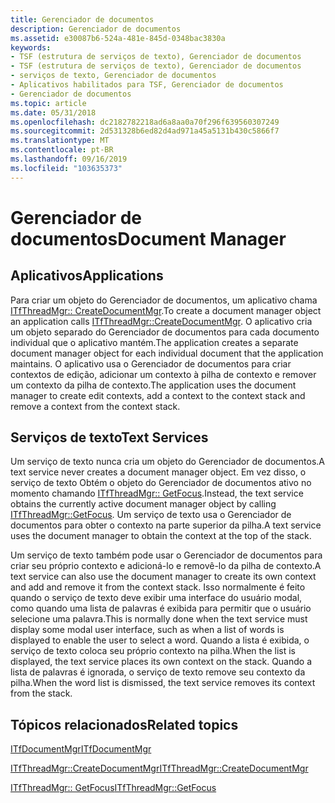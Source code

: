```yaml
---
title: Gerenciador de documentos
description: Gerenciador de documentos
ms.assetid: e30087b6-524a-481e-845d-0348bac3830a
keywords:
- TSF (estrutura de serviços de texto), Gerenciador de documentos
- TSF (estrutura de serviços de texto), Gerenciador de documentos
- serviços de texto, Gerenciador de documentos
- Aplicativos habilitados para TSF, Gerenciador de documentos
- Gerenciador de documentos
ms.topic: article
ms.date: 05/31/2018
ms.openlocfilehash: dc2182782218ad6a8aa0a70f296f639560307249
ms.sourcegitcommit: 2d531328b6ed82d4ad971a45a5131b430c5866f7
ms.translationtype: MT
ms.contentlocale: pt-BR
ms.lasthandoff: 09/16/2019
ms.locfileid: "103635373"
---
```

# <a name="document-manager"></a><span data-ttu-id="6d37a-108">Gerenciador de documentos</span><span class="sxs-lookup"><span data-stu-id="6d37a-108">Document Manager</span></span>

## <a name="applications"></a><span data-ttu-id="6d37a-109">Aplicativos</span><span class="sxs-lookup"><span data-stu-id="6d37a-109">Applications</span></span>

<span data-ttu-id="6d37a-110">Para criar um objeto do Gerenciador de documentos, um aplicativo chama [ITfThreadMgr:: CreateDocumentMgr](/windows/desktop/api/Msctf/nf-msctf-itfthreadmgr-createdocumentmgr).</span><span class="sxs-lookup"><span data-stu-id="6d37a-110">To create a document manager object an application calls [ITfThreadMgr::CreateDocumentMgr](/windows/desktop/api/Msctf/nf-msctf-itfthreadmgr-createdocumentmgr).</span></span> <span data-ttu-id="6d37a-111">O aplicativo cria um objeto separado do Gerenciador de documentos para cada documento individual que o aplicativo mantém.</span><span class="sxs-lookup"><span data-stu-id="6d37a-111">The application creates a separate document manager object for each individual document that the application maintains.</span></span> <span data-ttu-id="6d37a-112">O aplicativo usa o Gerenciador de documentos para criar contextos de edição, adicionar um contexto à pilha de contexto e remover um contexto da pilha de contexto.</span><span class="sxs-lookup"><span data-stu-id="6d37a-112">The application uses the document manager to create edit contexts, add a context to the context stack and remove a context from the context stack.</span></span>

## <a name="text-services"></a><span data-ttu-id="6d37a-113">Serviços de texto</span><span class="sxs-lookup"><span data-stu-id="6d37a-113">Text Services</span></span>

<span data-ttu-id="6d37a-114">Um serviço de texto nunca cria um objeto do Gerenciador de documentos.</span><span class="sxs-lookup"><span data-stu-id="6d37a-114">A text service never creates a document manager object.</span></span> <span data-ttu-id="6d37a-115">Em vez disso, o serviço de texto Obtém o objeto do Gerenciador de documentos ativo no momento chamando [ITfThreadMgr:: GetFocus](/windows/desktop/api/Msctf/nf-msctf-itfthreadmgr-getfocus).</span><span class="sxs-lookup"><span data-stu-id="6d37a-115">Instead, the text service obtains the currently active document manager object by calling [ITfThreadMgr::GetFocus](/windows/desktop/api/Msctf/nf-msctf-itfthreadmgr-getfocus).</span></span> <span data-ttu-id="6d37a-116">Um serviço de texto usa o Gerenciador de documentos para obter o contexto na parte superior da pilha.</span><span class="sxs-lookup"><span data-stu-id="6d37a-116">A text service uses the document manager to obtain the context at the top of the stack.</span></span>

<span data-ttu-id="6d37a-117">Um serviço de texto também pode usar o Gerenciador de documentos para criar seu próprio contexto e adicioná-lo e removê-lo da pilha de contexto.</span><span class="sxs-lookup"><span data-stu-id="6d37a-117">A text service can also use the document manager to create its own context and add and remove it from the context stack.</span></span> <span data-ttu-id="6d37a-118">Isso normalmente é feito quando o serviço de texto deve exibir uma interface do usuário modal, como quando uma lista de palavras é exibida para permitir que o usuário selecione uma palavra.</span><span class="sxs-lookup"><span data-stu-id="6d37a-118">This is normally done when the text service must display some modal user interface, such as when a list of words is displayed to enable the user to select a word.</span></span> <span data-ttu-id="6d37a-119">Quando a lista é exibida, o serviço de texto coloca seu próprio contexto na pilha.</span><span class="sxs-lookup"><span data-stu-id="6d37a-119">When the list is displayed, the text service places its own context on the stack.</span></span> <span data-ttu-id="6d37a-120">Quando a lista de palavras é ignorada, o serviço de texto remove seu contexto da pilha.</span><span class="sxs-lookup"><span data-stu-id="6d37a-120">When the word list is dismissed, the text service removes its context from the stack.</span></span>

## <a name="related-topics"></a><span data-ttu-id="6d37a-121">Tópicos relacionados</span><span class="sxs-lookup"><span data-stu-id="6d37a-121">Related topics</span></span>

<dl> <dt>

[<span data-ttu-id="6d37a-122">ITfDocumentMgr</span><span class="sxs-lookup"><span data-stu-id="6d37a-122">ITfDocumentMgr</span></span>](/windows/desktop/api/Msctf/nn-msctf-itfdocumentmgr)
</dt> <dt>

[<span data-ttu-id="6d37a-123">ITfThreadMgr::CreateDocumentMgr</span><span class="sxs-lookup"><span data-stu-id="6d37a-123">ITfThreadMgr::CreateDocumentMgr</span></span>](/windows/desktop/api/Msctf/nf-msctf-itfthreadmgr-createdocumentmgr)
</dt> <dt>

[<span data-ttu-id="6d37a-124">ITfThreadMgr:: GetFocus</span><span class="sxs-lookup"><span data-stu-id="6d37a-124">ITfThreadMgr::GetFocus</span></span>](/windows/desktop/api/Msctf/nf-msctf-itfthreadmgr-getfocus)
</dt> </dl>

 

 




